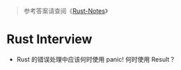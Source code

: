 > 参考答案请查阅《[Rust-Notes](https://github.com/wx-chevalier/Rust-Notes?q=)》

# Rust Interview

- Rust 的错误处理中应该何时使用 panic! 何时使用 Result？
